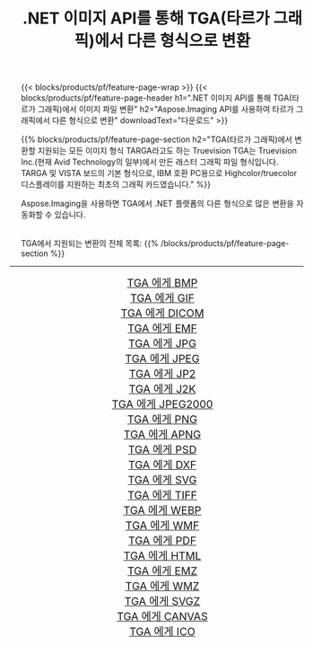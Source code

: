 ﻿---
title: .NET 이미지 API를 통해 TGA(타르가 그래픽)에서 다른 형식으로 변환 
weight: 3920
url: /ko/net/conversion/from/tga 
lang: ko
langdirlevel: 2
locales: zh-hans,ja,it,ru,de,es,fr,nl,id,lt,pl,pt,vi,tr,ko,zh-hant,ar,hi,th,sv,cs,uk,he
description: Aspose.Imaging을 사용하면 TGA(타르가 그래픽) 에서 다른 형식으로 쉽게 변환할 수 있습니다.
---

{{< blocks/products/pf/feature-page-wrap >}}
{{< blocks/products/pf/feature-page-header h1=".NET 이미지 API를 통해 TGA(타르가 그래픽)에서 이미지 파일 변환" h2="Aspose.Imaging API를 사용하여 타르가 그래픽에서 다른 형식으로 변환" downloadText="다운로드" >}}


{{% blocks/products/pf/feature-page-section  h2="TGA(타르가 그래픽)에서 변환할 지원되는 모든 이미지 형식 TARGA라고도 하는 Truevision TGA는 Truevision Inc.(현재 Avid Technology의 일부)에서 만든 래스터 그래픽 파일 형식입니다. TARGA 및 VISTA 보드의 기본 형식으로, IBM 호환 PC용으로 Highcolor/truecolor 디스플레이를 지원하는 최초의 그래픽 카드였습니다." %}}
<p align=justify>Aspose.Imaging을 사용하면 TGA에서 .NET 플랫폼의 다른 형식으로 많은 변환을 자동화할 수 있습니다.</p>
<br/>
TGA에서 지원되는 변환의 전체 목록:
{{% /blocks/products/pf/feature-page-section %}}
<div class="container-fluid productfamilypage bg-gray">
    <div class="convertypes bg-gray agp-content section">
        <div class="container">
		<hr style="margin-left:-20px;"/>
		<div class="row other-converters" style="gap: 10px;font-size: 19px;text-align:center;">
		    <div class='col-md-2 other-converter remove-lp remove-rp'><a href="/imaging/ko/net/conversion/tga-to-bmp" style="padding:15px;">TGA 에게 BMP</a></div><div class='col-md-2 other-converter remove-lp remove-rp'><a href="/imaging/ko/net/conversion/tga-to-gif" style="padding:15px;">TGA 에게 GIF</a></div><div class='col-md-2 other-converter remove-lp remove-rp'><a href="/imaging/ko/net/conversion/tga-to-dicom" style="padding:15px;">TGA 에게 DICOM</a></div><div class='col-md-2 other-converter remove-lp remove-rp'><a href="/imaging/ko/net/conversion/tga-to-emf" style="padding:15px;">TGA 에게 EMF</a></div><div class='col-md-2 other-converter remove-lp remove-rp'><a href="/imaging/ko/net/conversion/tga-to-jpg" style="padding:15px;">TGA 에게 JPG</a></div><div class='col-md-2 other-converter remove-lp remove-rp'><a href="/imaging/ko/net/conversion/tga-to-jpeg" style="padding:15px;">TGA 에게 JPEG</a></div><div class='col-md-2 other-converter remove-lp remove-rp'><a href="/imaging/ko/net/conversion/tga-to-jp2" style="padding:15px;">TGA 에게 JP2</a></div><div class='col-md-2 other-converter remove-lp remove-rp'><a href="/imaging/ko/net/conversion/tga-to-j2k" style="padding:15px;">TGA 에게 J2K</a></div><div class='col-md-2 other-converter remove-lp remove-rp'><a href="/imaging/ko/net/conversion/tga-to-jpeg2000" style="padding:15px;">TGA 에게 JPEG2000</a></div><div class='col-md-2 other-converter remove-lp remove-rp'><a href="/imaging/ko/net/conversion/tga-to-png" style="padding:15px;">TGA 에게 PNG</a></div><div class='col-md-2 other-converter remove-lp remove-rp'><a href="/imaging/ko/net/conversion/tga-to-apng" style="padding:15px;">TGA 에게 APNG</a></div><div class='col-md-2 other-converter remove-lp remove-rp'><a href="/imaging/ko/net/conversion/tga-to-psd" style="padding:15px;">TGA 에게 PSD</a></div><div class='col-md-2 other-converter remove-lp remove-rp'><a href="/imaging/ko/net/conversion/tga-to-dxf" style="padding:15px;">TGA 에게 DXF</a></div><div class='col-md-2 other-converter remove-lp remove-rp'><a href="/imaging/ko/net/conversion/tga-to-svg" style="padding:15px;">TGA 에게 SVG</a></div><div class='col-md-2 other-converter remove-lp remove-rp'><a href="/imaging/ko/net/conversion/tga-to-tiff" style="padding:15px;">TGA 에게 TIFF</a></div><div class='col-md-2 other-converter remove-lp remove-rp'><a href="/imaging/ko/net/conversion/tga-to-webp" style="padding:15px;">TGA 에게 WEBP</a></div><div class='col-md-2 other-converter remove-lp remove-rp'><a href="/imaging/ko/net/conversion/tga-to-wmf" style="padding:15px;">TGA 에게 WMF</a></div><div class='col-md-2 other-converter remove-lp remove-rp'><a href="/imaging/ko/net/conversion/tga-to-pdf" style="padding:15px;">TGA 에게 PDF</a></div><div class='col-md-2 other-converter remove-lp remove-rp'><a href="/imaging/ko/net/conversion/tga-to-html" style="padding:15px;">TGA 에게 HTML</a></div><div class='col-md-2 other-converter remove-lp remove-rp'><a href="/imaging/ko/net/conversion/tga-to-emz" style="padding:15px;">TGA 에게 EMZ</a></div><div class='col-md-2 other-converter remove-lp remove-rp'><a href="/imaging/ko/net/conversion/tga-to-wmz" style="padding:15px;">TGA 에게 WMZ</a></div><div class='col-md-2 other-converter remove-lp remove-rp'><a href="/imaging/ko/net/conversion/tga-to-svgz" style="padding:15px;">TGA 에게 SVGZ</a></div><div class='col-md-2 other-converter remove-lp remove-rp'><a href="/imaging/ko/net/conversion/tga-to-canvas" style="padding:15px;">TGA 에게 CANVAS</a></div><div class='col-md-2 other-converter remove-lp remove-rp'><a href="/imaging/ko/net/conversion/tga-to-ico" style="padding:15px;">TGA 에게 ICO</a></div>
                </div>
        </div>
    </div>
</div>
<br/>

